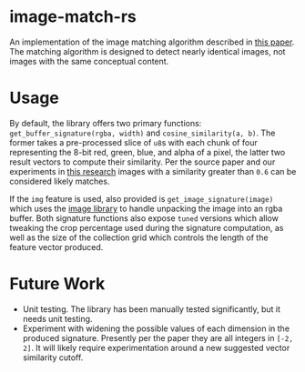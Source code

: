 image-match-rs
==============

An implementation of the image matching algorithm described in 
[this paper](http://www.cs.cmu.edu/~hcwong/Pdfs/icip02.ps). The matching algorithm is designed to detect nearly 
identical images, not images with the same conceptual content. 


Usage
=====

By default, the library offers two primary functions: `get_buffer_signature(rgba, width)` and `cosine_similarity(a, b)`.
The former takes a pre-processed slice of `u8`s with each chunk of four representing the 8-bit red, green, blue, and 
alpha of a pixel, the latter two result vectors to compute their similarity. Per the source paper and our experiments
in [this research](https://github.com/alt-text-org/image-algo-testing) images with a similarity greater than `0.6` can
be considered likely matches.

If the `img` feature is used, also provided is `get_image_signature(image)` which uses the 
[image library](https://crates.io/crates/image) to handle unpacking the image into an rgba buffer. Both signature
functions also expose `tuned` versions which allow tweaking the crop percentage used during the signature computation,
as well as the size of the collection grid which controls the length of the feature vector produced.
 

Future Work
===========

- Unit testing. The library has been manually tested significantly, but it needs unit testing.
- Experiment with widening the possible values of each dimension in the produced signature. Presently per the paper they
  are all integers in `[-2, 2]`. It will likely require experimentation around a new suggested vector similarity cutoff.